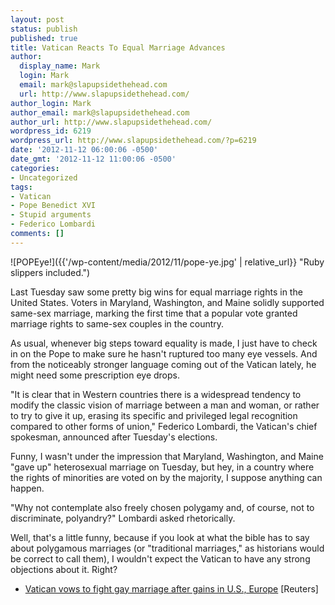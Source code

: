 ```yaml
---
layout: post
status: publish
published: true
title: Vatican Reacts To Equal Marriage Advances
author:
  display_name: Mark
  login: Mark
  email: mark@slapupsidethehead.com
  url: http://www.slapupsidethehead.com/
author_login: Mark
author_email: mark@slapupsidethehead.com
author_url: http://www.slapupsidethehead.com/
wordpress_id: 6219
wordpress_url: http://www.slapupsidethehead.com/?p=6219
date: '2012-11-12 06:00:06 -0500'
date_gmt: '2012-11-12 11:00:06 -0500'
categories:
- Uncategorized
tags:
- Vatican
- Pope Benedict XVI
- Stupid arguments
- Federico Lombardi
comments: []
---
```

![POPEye!]({{'/wp-content/media/2012/11/pope-ye.jpg' | relative_url}} "Ruby slippers included.")

Last Tuesday saw some pretty big wins for equal marriage rights in the United States. Voters in Maryland, Washington, and Maine solidly supported same-sex marriage, marking the first time that a popular vote granted marriage rights to same-sex couples in the country.

As usual, whenever big steps toward equality is made, I just have to check in on the Pope to make sure he hasn't ruptured too many eye vessels. And from the noticeably stronger language coming out of the Vatican lately, he might need some prescription eye drops.

"It is clear that in Western countries there is a widespread tendency to modify the classic vision of marriage between a man and woman, or rather to try to give it up, erasing its specific and privileged legal recognition compared to other forms of union," Federico Lombardi, the Vatican's chief spokesman, announced after Tuesday's elections.

Funny, I wasn't under the impression that Maryland, Washington, and Maine "gave up" heterosexual marriage on Tuesday, but hey, in a country where the rights of minorities are voted on by the majority, I suppose anything can happen.

"Why not contemplate also freely chosen polygamy and, of course, not to discriminate, polyandry?" Lombardi asked rhetorically.

Well, that's a little funny, because if you look at what the bible has to say about polygamous marriages (or "traditional marriages," as historians would be correct to call them), I wouldn't expect the Vatican to have any strong objections about it. Right?

- [Vatican vows to fight gay marriage after gains in U.S., Europe](http://uk.reuters.com/article/2012/11/10/uk-vatican-gaymarriage-idUKBRE8A90HB20121110) [Reuters]

